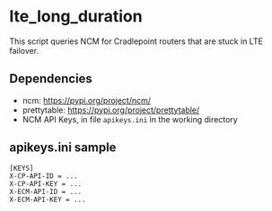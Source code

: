 # lte_long_duration

This script queries NCM for Cradlepoint routers that are stuck in LTE failover.

## Dependencies

* ncm: https://pypi.org/project/ncm/
* prettytable: https://pypi.org/project/prettytable/
* NCM API Keys, in file `apikeys.ini` in the working directory

## apikeys.ini sample

```
[KEYS]
X-CP-API-ID = ...
X-CP-API-KEY = ...
X-ECM-API-ID = ...
X-ECM-API-KEY = ...
```